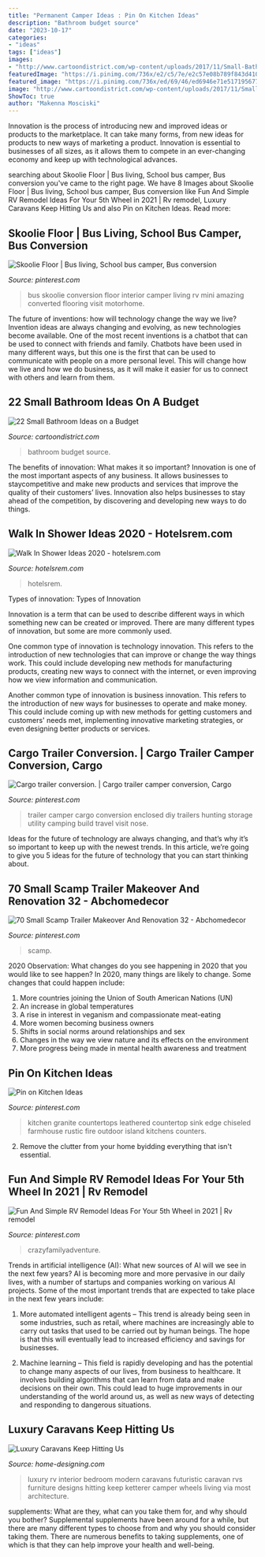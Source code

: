 ```yaml
---
title: "Permanent Camper Ideas : Pin On Kitchen Ideas"
description: "Bathroom budget source"
date: "2023-10-17"
categories:
- "ideas"
tags: ["ideas"]
images:
- "http://www.cartoondistrict.com/wp-content/uploads/2017/11/Small-Bathroom-Ideas-on-a-Budget-2.jpg"
featuredImage: "https://i.pinimg.com/736x/e2/c5/7e/e2c57e08b789f843d4100ec95e63239b.jpg"
featured_image: "https://i.pinimg.com/736x/ed/69/46/ed6946e71e517195677a2bb4201e9e7b.jpg"
image: "http://www.cartoondistrict.com/wp-content/uploads/2017/11/Small-Bathroom-Ideas-on-a-Budget-2.jpg"
ShowToc: true
author: "Makenna Mosciski"
---
```



Innovation is the process of introducing new and improved ideas or products to the marketplace. It can take many forms, from new ideas for products to new ways of marketing a product. Innovation is essential to businesses of all sizes, as it allows them to compete in an ever-changing economy and keep up with technological advances.

	

		
searching about Skoolie Floor | Bus living, School bus camper, Bus conversion you've came to the right page. We have 8 Images about Skoolie Floor | Bus living, School bus camper, Bus conversion like Fun And Simple RV Remodel Ideas For Your 5th Wheel in 2021 | Rv remodel, Luxury Caravans Keep Hitting Us and also Pin on Kitchen Ideas. Read more:
		
    
## Skoolie Floor | Bus Living, School Bus Camper, Bus Conversion

<img loading=lazy src="https://i.pinimg.com/736x/5f/d6/87/5fd6872c51828845e7d1d07139c3ac49.jpg" onerror="this.onerror=null;this.src='https://tse2.mm.bing.net/th?id=OIP.yK8Y_GsIKOJlGHkr1ww0yQHaJ4&amp;pid=15.1';" alt="Skoolie Floor | Bus living, School bus camper, Bus conversion">

_Source: pinterest.com_

>bus skoolie conversion floor interior camper living rv mini amazing converted flooring visit motorhome. 

	

The future of inventions: how will technology change the way we live?
Invention ideas are always changing and evolving, as new technologies become available. One of the most recent inventions is a chatbot that can be used to connect with friends and family. Chatbots have been used in many different ways, but this one is the first that can be used to communicate with people on a more personal level. This will change how we live and how we do business, as it will make it easier for us to connect with others and learn from them.

    
## 22 Small Bathroom Ideas On A Budget

<img loading=lazy src="http://www.cartoondistrict.com/wp-content/uploads/2017/11/Small-Bathroom-Ideas-on-a-Budget-2.jpg" onerror="this.onerror=null;this.src='https://tse4.mm.bing.net/th?id=OIP.He3GhVOEd2PHU3oq3VhXfQHaLG&amp;pid=15.1';" alt="22 Small Bathroom Ideas on a Budget">

_Source: cartoondistrict.com_

>bathroom budget source. 

	

The benefits of innovation: What makes it so important?
Innovation is one of the most important aspects of any business. It allows businesses to staycompetitive and make new products and services that improve the quality of their customers’ lives. Innovation also helps businesses to stay ahead of the competition, by discovering and developing new ways to do things.

    
## Walk In Shower Ideas 2020 - Hotelsrem.com

<img loading=lazy src="https://hotelsrem.com/wp-content/uploads/2020/03/walk-in-shower-ideas-unique-look-at-these-30-attractive-walk-in-shower-designs-the-of-walk-in-shower-ideas.jpg" onerror="this.onerror=null;this.src='https://tse4.mm.bing.net/th?id=OIP.6L38u32PnN9aCxeQkZXn6AHaLH&amp;pid=15.1';" alt="Walk In Shower Ideas 2020 - hotelsrem.com">

_Source: hotelsrem.com_

>hotelsrem. 

	

Types of innovation:
Types of Innovation

Innovation is a term that can be used to describe different ways in which something new can be created or improved. There are many different types of innovation, but some are more commonly used.

One common type of innovation is technology innovation. This refers to the introduction of new technologies that can improve or change the way things work. This could include developing new methods for manufacturing products, creating new ways to connect with the internet, or even improving how we view information and communication.

Another common type of innovation is business innovation. This refers to the introduction of new ways for businesses to operate and make money. This could include coming up with new methods for getting customers and customers' needs met, implementing innovative marketing strategies, or even designing better products or services.

    
## Cargo Trailer Conversion. | Cargo Trailer Camper Conversion, Cargo

<img loading=lazy src="https://i.pinimg.com/736x/e2/c5/7e/e2c57e08b789f843d4100ec95e63239b.jpg" onerror="this.onerror=null;this.src='https://tse2.mm.bing.net/th?id=OIP.7rpXbPfJ5i7O6V4oFSYJDAHaJ3&amp;pid=15.1';" alt="Cargo trailer conversion. | Cargo trailer camper conversion, Cargo">

_Source: pinterest.com_

>trailer camper cargo conversion enclosed diy trailers hunting storage utility camping build travel visit nose. 

	

Ideas for the future of technology are always changing, and that’s why it’s so important to keep up with the newest trends. In this article, we’re going to give you 5 ideas for the future of technology that you can start thinking about.

    
## 70 Small Scamp Trailer Makeover And Renovation 32 - Abchomedecor

<img loading=lazy src="https://i.pinimg.com/736x/ed/69/46/ed6946e71e517195677a2bb4201e9e7b.jpg" onerror="this.onerror=null;this.src='https://tse2.mm.bing.net/th?id=OIP.-NVDVznRjH96M7Mzm244awHaLh&amp;pid=15.1';" alt="70 Small Scamp Trailer Makeover And Renovation 32 - Abchomedecor">

_Source: pinterest.com_

>scamp. 

	

2020 Observation: What changes do you see happening in 2020 that you would like to see happen?
In 2020, many things are likely to change. Some changes that could happen include:
1. More countries joining the Union of South American Nations (UN) 
2. An increase in global temperatures 
3. A rise in interest in veganism and compassionate meat-eating 
4. More women becoming business owners 
5. Shifts in social norms around relationships and sex 
6. Changes in the way we view nature and its effects on the environment 
7. More progress being made in mental health awareness and treatment 

    
## Pin On Kitchen Ideas

<img loading=lazy src="https://i.pinimg.com/736x/ce/f8/d6/cef8d65200496344a1f3cabba55a8c65.jpg" onerror="this.onerror=null;this.src='https://tse1.mm.bing.net/th?id=OIP.xnGY8X6QhTC4DMTk3LroiAHaLH&amp;pid=15.1';" alt="Pin on Kitchen Ideas">

_Source: pinterest.com_

>kitchen granite countertops leathered countertop sink edge chiseled farmhouse rustic fire outdoor island kitchens counters. 

	

2. Remove the clutter from your home byidding everything that isn't essential.

    
## Fun And Simple RV Remodel Ideas For Your 5th Wheel In 2021 | Rv Remodel

<img loading=lazy src="https://i.pinimg.com/736x/76/d0/72/76d072ead5e15dc57deb744a35c04466.jpg" onerror="this.onerror=null;this.src='https://tse3.mm.bing.net/th?id=OIP.SsqNWpktHvMCI5_h7_YnxgHaFj&amp;pid=15.1';" alt="Fun And Simple RV Remodel Ideas For Your 5th Wheel in 2021 | Rv remodel">

_Source: pinterest.com_

>crazyfamilyadventure. 

	

Trends in artificial intelligence (AI): What new sources of AI will we see in the next few years?
AI is becoming more and more pervasive in our daily lives, with a number of startups and companies working on various AI projects. Some of the most important trends that are expected to take place in the next few years include:
1. More automated intelligent agents – This trend is already being seen in some industries, such as retail, where machines are increasingly able to carry out tasks that used to be carried out by human beings. The hope is that this will eventually lead to increased efficiency and savings for businesses.

2. Machine learning – This field is rapidly developing and has the potential to change many aspects of our lives, from business to healthcare. It involves building algorithms that can learn from data and make decisions on their own. This could lead to huge improvements in our understanding of the world around us, as well as new ways of detecting and responding to dangerous situations.

    
## Luxury Caravans Keep Hitting Us

<img loading=lazy src="http://cdn.home-designing.com/wp-content/uploads/2010/09/6-RV-modern-interior-bedroom.jpg" onerror="this.onerror=null;this.src='https://tse2.mm.bing.net/th?id=OIP.vR06-v4bq-AE1qxnAB0H_AHaE8&amp;pid=15.1';" alt="Luxury Caravans Keep Hitting Us">

_Source: home-designing.com_

>luxury rv interior bedroom modern caravans futuristic caravan rvs furniture designs hitting keep ketterer camper wheels living via most architecture. 

	

supplements: What are they, what can you take them for, and why should you bother?
Supplemental supplements have been around for a while, but there are many different types to choose from and why you should consider taking them. There are numerous benefits to taking supplements, one of which is that they can help improve your health and well-being.

